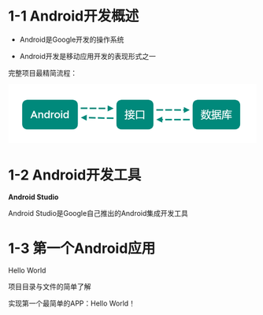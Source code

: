 # 1-1 Android开发概述

- Android是Google开发的操作系统

- Android开发是移动应用开发的表现形式之一

完整项目最精简流程：

![1.1_1](img/1.1_1.png)

# 1-2 Android开发工具

**Android Studio**

Android Studio是Google自己推出的Android集成开发工具

# 1-3 第一个Android应用

Hello World

项目目录与文件的简单了解

实现第一个最简单的APP：Hello World！